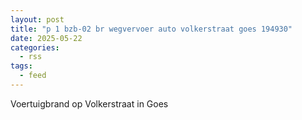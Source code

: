```yaml
---
layout: post
title: "p 1 bzb-02 br wegvervoer auto volkerstraat goes 194930"
date: 2025-05-22
categories: 
  - rss
tags: 
  - feed
---
```


Voertuigbrand op Volkerstraat in Goes

